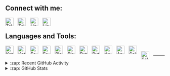 Connect with me:
---

[<img align="left" alt="Telegram" width="26px" src="./img/dark/telegram.svg" style="padding-right:10px;" />](https://t.me/efa2d19#gh-light-mode-only)
[<img align="left" alt="Telegram" width="26px" src="./img/light/telegram.svg" style="padding-right:10px;" />](https://t.me/efa2d19#gh-dark-mode-only)
&nbsp;&nbsp;
[<img align="left" alt="LinkedIn" width="26px" src="./img/dark/linkedin.svg" style="padding-right:10px;" />](https://www.linkedin.com/in/efa2d19/#gh-light-mode-only)
[<img align="left" alt="LinkedIn" width="26px" src="./img/light/linkedin.svg" style="padding-right:10px;" />](https://www.linkedin.com/in/efa2d19/#gh-dark-mode-only)

Languages and Tools:
---

[<img align="left" alt="Kotlin" width="26px" src="./img/dark/kotlin.svg" style="padding-right:10px;" />](https://kotlinlang.org/#gh-light-mode-only)
[<img align="left" alt="Kotlin" width="26px" src="./img/light/kotlin.svg" style="padding-right:10px;" />](https://kotlinlang.org/#gh-dark-mode-only)
&nbsp;&nbsp;
[<img align="left" alt="Espresso" width="26px" src="./img/dark/espresso.svg" style="padding-right:10px;" />](https://developer.android.com/training/testing/espresso/#gh-light-mode-only)
[<img align="left" alt="Espresso" width="26px" src="./img/light/espresso.svg" style="padding-right:10px;" />](https://developer.android.com/training/testing/espresso/#gh-dark-mode-only)
&nbsp;&nbsp;
[<img align="left" alt="Playwright" width="26px" src="./img/dark/playwright.svg" style="padding-right:10px;" />](https://playwright.dev#gh-light-mode-only)
[<img align="left" alt="Playwright" width="26px" src="./img/light/playwright.svg" style="padding-right:10px;" />](https://playwright.dev#gh-dark-mode-only)
&nbsp;&nbsp;
[<img align="left" alt="Python" width="26px" src="./img/dark/python.svg" style="padding-right:10px;" />](https://www.python.org#gh-light-mode-only)
[<img align="left" alt="Python" width="26px" src="./img/light/python.svg" style="padding-right:10px;" />](https://www.python.org#gh-dark-mode-only)
&nbsp;&nbsp;
[<img align="left" alt="Appium" width="26px" src="./img/dark/appium.svg" style="padding-right:10px;" />](https://appium.io#gh-light-mode-only)
[<img align="left" alt="Appium" width="26px" src="./img/light/appium.svg" style="padding-right:10px;" />](https://appium.io#gh-dark-mode-only)
&nbsp;&nbsp;
[<img align="left" alt="Selenium" width="26px" src="./img/dark/selenium.svg" style="padding-right:10px;" />](https://www.selenium.dev#gh-light-mode-only)
[<img align="left" alt="Selenium" width="26px" src="./img/light/selenium.svg" style="padding-right:10px;" />](https://www.selenium.dev#gh-dark-mode-only)

---



<details>
  <summary>:zap: Recent GitHub Activity</summary>
  &nbsp;
  
<!--START_SECTION:activity-->
1. 🗣 Commented on [#1](https://github.com/abilkhan024/vimium-native/issues/1#issuecomment-3422885679) in [abilkhan024/vimium-native](https://github.com/abilkhan024/vimium-native)
2. 🚀 Published release [1.6.1](https://github.com/efa2d19/fzf-git-extensions/releases/tag/1.6.1) in [efa2d19/fzf-git-extensions](https://github.com/efa2d19/fzf-git-extensions)
<!--END_SECTION:activity-->

</details>

<details>
  <summary>:zap: GitHub Stats</summary>
  &nbsp;
  
  [<img align="left" width="47%" alt="Top Languages" src="https://gh-readme-stats-efa2d19-main.vercel.app/api/top-langs/?username=efa2d19&theme=default&show_icons=true&count_private=true&hide_border=true&title_color=454d57&layout=compact&langs_count=6" />](https://github.com/efa2d19#gh-light-mode-only)
  [<img align="left" width="47%" alt="Github Stats" src="https://gh-readme-stats-efa2d19-main.vercel.app/api?username=efa2d19&theme=default&show_icons=true&count_private=true&hide_border=true&hide_title=true&line_height=40&rank_icon=github&include_all_commits=true" />](https://github.com/efa2d19#gh-light-mode-only)
  [<img align="left" width="47%" alt="Top Languages" src="https://gh-readme-stats-efa2d19-main.vercel.app/api/top-langs/?username=efa2d19&theme=github_dark&show_icons=true&count_private=true&hide_border=true&title_color=c1cbd3&layout=compact&langs_count=6" />](https://github.com/efa2d19#gh-dark-mode-only)
  [<img align="left" width="47%" alt="Github Stats" src="https://gh-readme-stats-efa2d19-main.vercel.app/api?username=efa2d19&theme=github_dark&show_icons=true&count_private=true&hide_border=true&hide_title=true&line_height=40&rank_icon=github&include_all_commits=true" />](https://github.com/efa2d19#gh-dark-mode-only)

</details>
